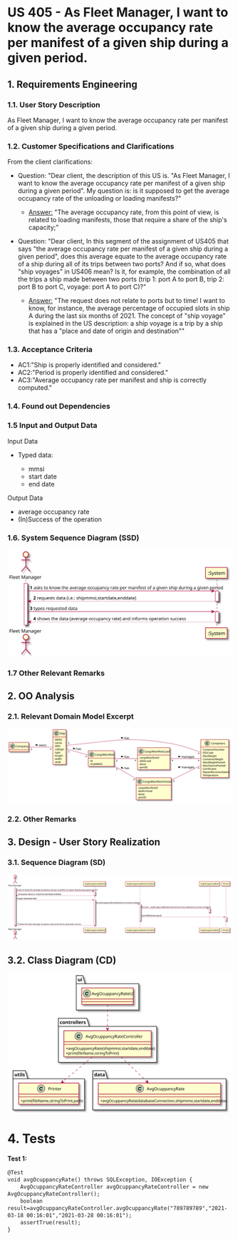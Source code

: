 # US 405 - As Fleet Manager, I want to know the average occupancy rate per manifest of a given ship during a given period.

## 1. Requirements Engineering

### 1.1. User Story Description

As Fleet Manager, I want to know the average occupancy rate per manifest of a given ship during a given period.

### 1.2. Customer Specifications and Clarifications


From the client clarifications:

* Question: "Dear client, the description of this US is. "As Fleet Manager, I want to know the average occupancy rate per manifest of a given ship during a given period". My question is: is it supposed to get the average occupancy rate of the unloading or loading manifests?"
	* [Answer:](https://moodle.isep.ipp.pt/mod/forum/discuss.php?d=13713) "The average occupancy rate, from this point of view, is related to loading manifests, those that require a share of the ship's capacity;"

* Question: "Dear client, In this segment of the assignment of US405 that says "the average occupancy rate per manifest of a given ship during a given period", does this average equate to the average occupancy rate of a ship during all of its trips between two ports? And if so, what does "ship voyages" in US406 mean? Is it, for example, the combination of all the trips a ship made between two ports (trip 1: port A to port B, trip 2: port B to port C, voyage: port A to port C)?"
	* [Answer:](https://moodle.isep.ipp.pt/mod/forum/discuss.php?d=13697) "The request does not relate to ports but to time! I want to know, for instance, the average percentage of occupied slots in ship A during the last six months of 2021. The concept of "ship voyage" is explained in the US description: a ship voyage is a trip by a ship that has a "place and date of origin and destination""
	

### 1.3. Acceptance Criteria


* AC1:"Ship is properly identified and considered."
* AC2:"Period is properly identified and considered."
* AC3:"Average occupancy rate per manifest and ship is correctly computed."


### 1.4. Found out Dependencies



### 1.5 Input and Output Data


Input Data

* Typed data:
  	
	* mmsi
	* start date
	* end date

Output Data

* average occupancy rate
* (In)Success of the operation


### 1.6. System Sequence Diagram (SSD)


![US405-SSD](US405_SSD.svg)


### 1.7 Other Relevant Remarks




## 2. OO Analysis

### 2.1. Relevant Domain Model Excerpt

![US405-MD](US405_DM.svg)

### 2.2. Other Remarks




## 3. Design - User Story Realization

### 3.1. Sequence Diagram (SD)


![US405-SD](US405_SD.svg)

## 3.2. Class Diagram (CD)


![US405-CD](US405_CD.svg)

# 4. Tests


**Test 1:** 

	@Test
    void avgOcuppancyRate() throws SQLException, IOException {
        AvgOcuppancyRateController avgOcuppancyRateController = new AvgOcuppancyRateController();
        boolean result=avgOcuppancyRateController.avgOcuppancyRate("789789789","2021-03-18 00:16:01","2021-03-28 00:16:01");
        assertTrue(result);
    }


